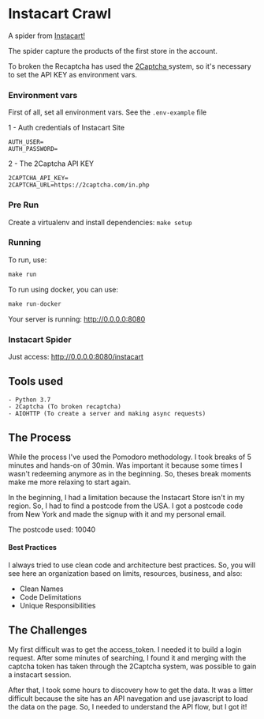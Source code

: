 # Instacart Crawl

A spider from [Instacart!](https://www.instacart.com/)

The spider capture the products of the first store in the account.

To broken the Recaptcha has used the [2Captcha ](https://2captcha.com/) system, 
so it's necessary to set the API KEY as environment vars.
 
### Environment vars

First of all, set all environment vars. See the `.env-example` file

1 - Auth credentials of Instacart Site

````.env
AUTH_USER=
AUTH_PASSWORD=
````

2 - The 2Captcha API KEY

````.env
2CAPTCHA_API_KEY=
2CAPTCHA_URL=https://2captcha.com/in.php
````

### Pre Run

Create a virtualenv and install dependencies: ```make setup``` 

### Running

To run, use:

````python
make run
````

To run using docker, you can use:

````python
make run-docker
````

Your server is running: http://0.0.0.0:8080

### Instacart Spider

Just access: http://0.0.0.0:8080/instacart

## Tools used

    - Python 3.7
    - 2Captcha (To broken recaptcha)
    - AIOHTTP (To create a server and making async requests)

## The Process

While the process I've used the Pomodoro methodology. I took breaks of 5 minutes and hands-on of 30min. Was important it because some times
I wasn't redeeming anymore as in the beginning. So, theses break moments make me more relaxing to start again.

In the beginning, I had a limitation because the Instacart Store isn't in my region. So, I had to find a postcode from the USA. I got a postcode code from New York and made the signup with it and my personal email.

The postcode used: 10040

#### Best Practices

I always tried to use clean code and architecture best practices.
So, you will see here an organization based on limits, resources, business, and also:

- Clean Names
- Code Delimitations
- Unique Responsibilities


## The Challenges

My first difficult was to get the access_token. I needed it to build a login request. After some minutes of searching, I found it and merging
with the captcha token has taken through the 2Captcha system, was possible to gain a instacart session.

After that, I took some hours to discovery how to get the data. It was a litter difficult because the site has an API navegation
and use javascript to load the data on the page. So, I needed to understand the API flow, but I got it!

